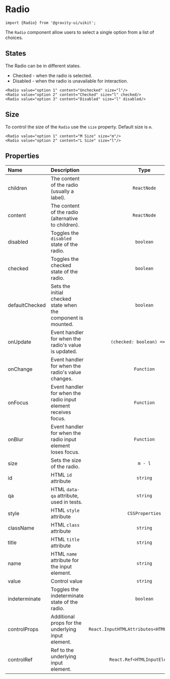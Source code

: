 <!--GITHUB_BLOCK-->

# Radio

<!--/GITHUB_BLOCK-->

```tsx
import {Radio} from '@gravity-ui/uikit';
```

The `Radio` component allow users to select a single option from a list of choices.

## States

The Radio can be in different states.

- Checked - when the radio is selected.
- Disabled - when the radio is unavailable for interaction.

<!--LANDING_BLOCK

<ExampleBlock
    code={`
<Radio value="option 1" content="Unchecked" size="l"/>
<Radio value="option 2" content="Checked" size="l" checked/>
<Radio value="option 3" content="Disabled" size="l" disabled/>
`}
>
    <UIKit.Radio value="option 1" content="Unchecked" size="l"/>
    <UIKit.Radio value="option 2" content="Checked" size="l" checked/>
    <UIKit.Radio value="option 3" content="Disabled" size="l" disabled/>
</ExampleBlock>

LANDING_BLOCK-->

<!--GITHUB_BLOCK-->

```tsx
<Radio value="option 1" content="Unchecked" size="l"/>
<Radio value="option 2" content="Checked" size="l" checked/>
<Radio value="option 3" content="Disabled" size="l" disabled/>
```

<!--/GITHUB_BLOCK-->

## Size

To control the size of the `Radio` use the `size` property. Default size is `m`.

<!--LANDING_BLOCK

<ExampleBlock
    code={`
<Radio value="option 1" content="M Size" size="m"/>
<Radio value="option 2" content="L Size" size="l"/>
`}
>
    <UIKit.Radio value="option 1" content="M Size" size="m"/>
    <UIKit.Radio value="option 2" content="L Size" size="l"/>
</ExampleBlock>

LANDING_BLOCK-->

<!--GITHUB_BLOCK-->

```tsx
<Radio value="option 1" content="M Size" size="m"/>
<Radio value="option 2" content="L Size" size="l"/>
```

<!--/GITHUB_BLOCK-->

## Properties

| Name           | Description                                                    |                     Type                      | Default |
| :------------- | :------------------------------------------------------------- | :-------------------------------------------: | :-----: |
| children       | The content of the radio (usually a label).                    |                  `ReactNode`                  |         |
| content        | The content of the radio (alternative to children).            |                  `ReactNode`                  |         |
| disabled       | Toggles the `disabled` state of the radio.                     |                   `boolean`                   | `false` |
| checked        | Toggles the checked state of the radio.                        |                   `boolean`                   | `false` |
| defaultChecked | Sets the initial checked state when the component is mounted.  |                   `boolean`                   | `false` |
| onUpdate       | Event handler for when the radio's value is updated.           |         `(checked: boolean) => void`          |         |
| onChange       | Event handler for when the radio's value changes.              |                  `Function`                   |         |
| onFocus        | Event handler for when the radio input element receives focus. |                  `Function`                   |         |
| onBlur         | Event handler for when the radio input element loses focus.    |                  `Function`                   |         |
| size           | Sets the size of the radio.                                    |                    `m - l`                    |  `"m"`  |
| id             | HTML `id` attribute                                            |                   `string`                    |         |
| qa             | HTML `data-qa` attribute, used in tests.                       |                   `string`                    |         |
| style          | HTML `style` attribute                                         |                `CSSProperties`                |         |
| className      | HTML `class` attribute                                         |                   `string`                    |         |
| title          | HTML `title` attribute                                         |                   `string`                    |         |
| name           | HTML `name` attribute for the input element.                   |                   `string`                    |         |
| value          | Control value                                                  |                   `string`                    |         |
| indeterminate  | Toggles the indeterminate state of the radio.                  |                   `boolean`                   | `false` |
| controlProps   | Additional props for the underlying input element.             | `React.InputHTMLAttributes<HTMLInputElement>` |         |
| controlRef     | Ref to the underlying input element.                           |         `React.Ref<HTMLInputElement>`         |         |
